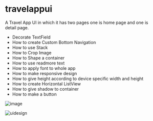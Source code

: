 # travelappui

A Travel App UI in which it has two pages one is home page and one is detail page.

- Decorate TextField
- How to create Custom Bottom Navigation
- How to use Stack
- How to Crop Image
- How to Shape a container
- How to use readmore text
- How to apply font to whole app
- How to make responsive design
- How to give height according to device specific width and height
- How to create Horizontal ListView 
- How to give shadow to container
- How to make a button



![image](https://github.com/eshanz7/travelappui/assets/134164203/17acbbb4-eb65-4031-bd5c-9b5780d98d31)





![uidesign](https://github.com/eshanz7/travelappui/assets/134164203/e191e50c-76aa-4f61-89b8-6dc393aea017)
